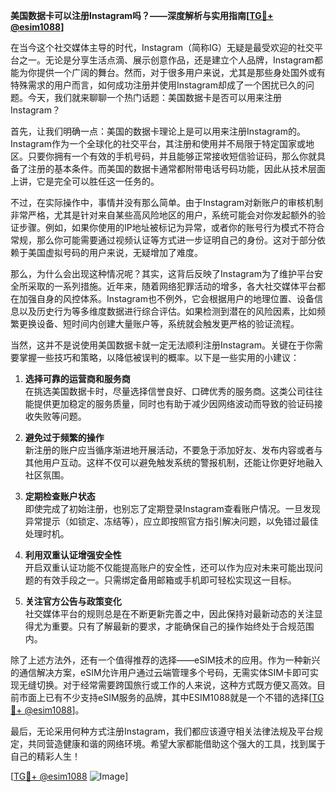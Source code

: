 **美国数据卡可以注册Instagram吗？——深度解析与实用指南[[TG💪+ @esim1088](https://t.me/s/esim1088)]**

在当今这个社交媒体主导的时代，Instagram（简称IG）无疑是最受欢迎的社交平台之一。无论是分享生活点滴、展示创意作品，还是建立个人品牌，Instagram都能为你提供一个广阔的舞台。然而，对于很多用户来说，尤其是那些身处国外或有特殊需求的用户而言，如何成功注册并使用Instagram却成了一个困扰已久的问题。今天，我们就来聊聊一个热门话题：美国数据卡是否可以用来注册Instagram？

首先，让我们明确一点：美国的数据卡理论上是可以用来注册Instagram的。Instagram作为一个全球化的社交平台，其注册和使用并不局限于特定国家或地区。只要你拥有一个有效的手机号码，并且能够正常接收短信验证码，那么你就具备了注册的基本条件。而美国的数据卡通常都附带电话号码功能，因此从技术层面上讲，它是完全可以胜任这一任务的。

不过，在实际操作中，事情并没有那么简单。由于Instagram对新账户的审核机制非常严格，尤其是针对来自某些高风险地区的用户，系统可能会对你发起额外的验证步骤。例如，如果你使用的IP地址被标记为异常，或者你的账号行为模式不符合常规，那么你可能需要通过视频认证等方式进一步证明自己的身份。这对于部分依赖于美国虚拟号码的用户来说，无疑增加了难度。

那么，为什么会出现这种情况呢？其实，这背后反映了Instagram为了维护平台安全所采取的一系列措施。近年来，随着网络犯罪活动的增多，各大社交媒体平台都在加强自身的风控体系。Instagram也不例外，它会根据用户的地理位置、设备信息以及历史行为等多维度数据进行综合评估。如果检测到潜在的风险因素，比如频繁更换设备、短时间内创建大量账户等，系统就会触发更严格的验证流程。

当然，这并不是说使用美国数据卡就一定无法顺利注册Instagram。关键在于你需要掌握一些技巧和策略，以降低被误判的概率。以下是一些实用的小建议：

1. **选择可靠的运营商和服务商**  
   在挑选美国数据卡时，尽量选择信誉良好、口碑优秀的服务商。这类公司往往能提供更加稳定的服务质量，同时也有助于减少因网络波动而导致的验证码接收失败等问题。

2. **避免过于频繁的操作**  
   新注册的账户应当循序渐进地开展活动，不要急于添加好友、发布内容或者与其他用户互动。这样不仅可以避免触发系统的警报机制，还能让你更好地融入社区氛围。

3. **定期检查账户状态**  
   即使完成了初始注册，也别忘了定期登录Instagram查看账户情况。一旦发现异常提示（如锁定、冻结等），应立即按照官方指引解决问题，以免错过最佳处理时机。

4. **利用双重认证增强安全性**  
   开启双重认证功能不仅能提高账户的安全性，还可以作为应对未来可能出现问题的有效手段之一。只需绑定备用邮箱或手机即可轻松实现这一目标。

5. **关注官方公告与政策变化**  
   社交媒体平台的规则总是在不断更新完善之中，因此保持对最新动态的关注显得尤为重要。只有了解最新的要求，才能确保自己的操作始终处于合规范围内。

除了上述方法外，还有一个值得推荐的选择——eSIM技术的应用。作为一种新兴的通信解决方案，eSIM允许用户通过云端管理多个号码，无需实体SIM卡即可实现无缝切换。对于经常需要跨国旅行或工作的人来说，这种方式既方便又高效。目前市面上已有不少支持eSIM服务的品牌，其中ESIM1088就是一个不错的选择[[TG💪+ @esim1088](https://t.me/s/esim1088)]。

最后，无论采用何种方式注册Instagram，我们都应该遵守相关法律法规及平台规定，共同营造健康和谐的网络环境。希望大家都能借助这个强大的工具，找到属于自己的精彩人生！

[[TG💪+ @esim1088](https://t.me/s/esim1088) ![Image](https://i.postimg.cc/4NQfJmqS/Snipaste-2025-05-13-00-14-12.png)]